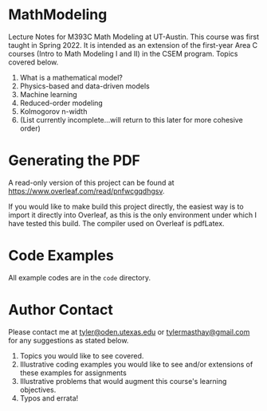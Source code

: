 # MathModeling
Lecture Notes for M393C Math Modeling at UT-Austin. 
This course was first taught in Spring 2022. 
It is intended as an extension of the first-year Area C courses (Intro to Math Modeling I and II) in the CSEM program.
Topics covered below.

1. What is a mathematical model?
2. Physics-based and data-driven models
3. Machine learning
4. Reduced-order modeling
5. Kolmogorov n-width
6. (List currently incomplete...will return to this later for more cohesive order)

# Generating the PDF
A read-only version of this project can be found at https://www.overleaf.com/read/pnfwcgqdhgsv.

If you would like to make build this project directly, the easiest way is to import it directly into Overleaf, as this is the only environment under which I have tested this build. The compiler used on Overleaf is pdfLatex.

# Code Examples
All example codes are in the ```code``` directory.

# Author Contact
Please contact me at tyler@oden.utexas.edu or tylermasthay@gmail.com for any suggestions as stated below.

1. Topics you would like to see covered.
2. Illustrative coding examples you would like to see and/or extensions of these examples for assignments
3. Illustrative problems that would augment this course's learning objectives.
4. Typos and errata!


